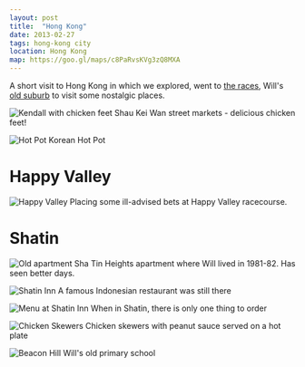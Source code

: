 ```yaml
---
layout: post
title:  "Hong Kong"
date: 2013-02-27
tags: hong-kong city
location: Hong Kong
map: https://goo.gl/maps/c8PaRvsKVg3zQ8MXA
---
```

A short visit to Hong Kong in which we explored,
went to [the races](#happy-valley),
Will's [old suburb](#shatin) to visit some nostalgic places.

![Kendall with chicken feet](/photos/hong-kong/chicken-feet.jpg)
Shau Kei Wan street markets - delicious chicken feet!

![Hot Pot](/photos/hong-kong/hot-pot.jpg)
Korean Hot Pot

Happy Valley
============
![Happy Valley](/photos/hong-kong/happy-valley.jpg)
Placing some ill-advised bets at Happy Valley racecourse.

Shatin
======

![Old apartment](/photos/hong-kong/old-apartment.jpg)
Sha Tin Heights apartment where Will lived in 1981-82.
Has seen better days.

![Shatin Inn](/photos/hong-kong/shatin-inn.jpg)
A famous Indonesian restaurant was still there

![Menu at Shatin Inn](/photos/hong-kong/indo-menu.jpg)
When in Shatin, there is only one thing to order

![Chicken Skewers](/photos/hong-kong/chicken-skewers.jpg)
Chicken skewers with peanut sauce served on a hot plate

![Beacon Hill](/photos/hong-kong/beacon-hill.jpg)
Will's old primary school
